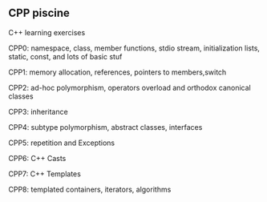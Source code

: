 ## CPP piscine

C++ learning exercises

CPP0: namespace, class, member functions, stdio stream, initialization lists, static, const, and lots of basic stuf

CPP1: memory allocation, references, pointers to members,switch

CPP2: ad-hoc polymorphism, operators overload and orthodox canonical classes

CPP3: inheritance

CPP4: subtype polymorphism, abstract classes, interfaces

CPP5: repetition and Exceptions

CPP6: C++ Casts

CPP7: C++ Templates

CPP8: templated containers, iterators, algorithms
